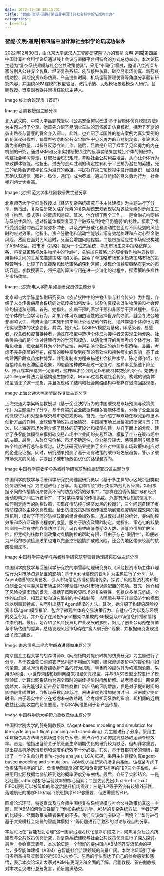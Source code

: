 ```yaml
---
date: 2022-12-10 18:15:01
title: "智能·文明·道路|第四届中国计算社会科学论坛成功举办"
categories:
- [events]
---
```

<h3 class="_excerpt_ignore">智能·文明·道路|第四届中国计算社会科学论坛成功举办</h3>

2022年12月30日，由北京大学武汉人工智能研究院举办的智能·文明·道路|第四届中国计算社会科学论坛通过线上会议与直播平台相结合的方式成功举办。本次论坛主题为“复杂系统建模与社会公共政策仿真”，采用“小同行”模式，邀请八位资深专家分别从公共安全仿真、经济复杂系统、疫苗接种仿真、碳交易市场仿真、新冠疫情防控、风险投资市场仿真、产品提价时间、机场运营管理仿真等角度分享最新研究内容，并围绕ABM建模的模型验证、政策采纳、大规模场景建模深入研讨。吕鹏教授、贺舟副教授共同担任论坛主持人。

Image
线上会议现场（首屏）

Image
吕鹏教授做主题分享

北大武汉院、中南大学吕鹏教授以《公共安全何以改进:基于智能体仿真模拟方法》为主题进行了分享。他首先介绍了昆明火车站的恐怖袭击仿真模拟，探索了歹徒的袭击路径与警察的黄金介入窗口。此外，也介绍了以国外的枪击案例为真实案例的的仿真模拟模型，该模型考虑到公共安全事件中见义勇为的自组织现象，推算见义勇为者的数量，以指导反恐立法工作。随后，吕教授介绍了探索了见义勇为的内在机制的研究，通过ABM和反事实推断把关注的反事实结果加载到个体的知识中，构建社会学习算法，获取社会知识矩阵，考察社会公共利益增益，从而让个体行为导致群体智能。他指出，过去的战斗胜利的确定性有利于平民成为潜在的英雄，死亡的危险会迫使平民成为潜在的英雄。平民将在第二轮模拟中进行自组织，经过相互确认和通信（眼神、肢体、通讯）成为英雄。通过自组织的见义勇为行为，社会福利将大大提高。

Image
北京师范大学李红刚教授做主题分享

北京师范大学李红刚教授以《经济复杂系统研究与多主体建模》为主题进行了分享。他指出，复杂性研究关注多元素的复杂系统宏观表现以及这些元素对所创生生境（构型、模式等）的反应和适应。其次，他介绍了两个工作。一是金融机构网络与系统性风险。通过智能体模型复现了金融系统“稳健但仍脆弱”的特性。探索了银行受到金融冲击后如何弥补冲击，以及资产分散化和流动性在面对不同级别的风险时的应对效果。他指出，资产分散化和流动性能够非常有效地处理和应对小型金融风险，然而在面对大风险时，反而会增加风险程度。二是根据适应性市场假说构建了ABM模型。把市场（策略）视为一个生态系统，考虑市场生态中策略依存关系，将交易策略视为生物学中的“物种”，把施加在策略上的资金看作物种的数量，用物种之间的关系来描述策略间的关系。探索了单策略市场和多趋势策略市场的策略营利性，比较了价值策略和趋势策略的获利区间，发现价值投资策略有更大的市场容量。李教授表示，将把遗传算法应用在进一步演化的过程中，探索策略多样性与市场效率。

Image
北京邮电大学陈星如副研究员做主题分享

北京邮电大学陈星如副研究员以《疫苗接种中的生物传染与社会传染》为主题，介绍了人类传染病耦合系统的对抗传染如何发生，以及仿真模拟对生物传染和社会传染的描述和刻画。首先，她指出，疾病干预的医学干预和非医学干预过程中，都存在个体的社会学习行为。如果个体可以自由理性的选择自身的决策，就会导致公地悲剧的发生。政府会通过实施干预来阻止公地悲剧的变化，通过描述个体的行为变化实现整体的状态变化。其次，她介绍，以SIR-V模型为基础，即感染者、易感者、痊愈者和疫苗接种者，通过在模型中选择个体成为接种者来实现生物传染。社会传染指的是个体对健康行为的学习和模仿，从演化博弈的角度考虑个体行为、策略和收益，把收益解释为个体适应性，并得到演化稳定的纳什均衡策略。最后，考虑不完美疫苗的存在，疫苗的接种率受到疫苗的有效性和接种历史的影响，基于此构建两阶段疫苗接种博弈，并用复制者方程来描述社会接种水平。陈老师介绍，疫苗接种具有迟滞回路现象，即疫苗接种成本超过一定值时，接种率会急速下降至0，除非成本降低到一定值时，接种率才会回到足以形成群体免疫的水平。她使用以Gillespie算法为基础构建生物传染、Moran过程构建社会传染，构建的智能体模型验证了这一现象，并且发现格子结构和社会网络结构中都存在迟滞回路现象。

Image
上海交通大学梁昕副教授做主题分享

上海交通大学梁昕副教授以《基于企业决策行为的中国碳交易市场预测与政策优化》为主题进行了分享，基于真实的企业数据构建多智能体模型，分析了企业层面的微观行为和对整体碳交易市场宏观影响。首先，他介绍了碳市场在碳减排和技术创新方面的作用、全球碳市场政策发展情况、中国碳市场发展情况的研究背景；其次，以上海碳市场为例介绍了具体的研究设计和模型构建，从自下而上的角度，建立了多智能体模型来模拟碳交易市场中企业间的交易互动，模拟了企业在碳市场中的决策。最后，从碳交易价格、市场不确定性、企业差异较大、惩罚机制与强度等四个维度进行总结和探讨。认为该研究结果提供了企业对中国碳市场政策如何应对的企业级证据，同时，研究结果预测了基于现有政策的碳市场发展趋势，警示了碳市场未来的风险，并提出了碳市场政策优化的路径和方向。

Image
中国科学院数学与系统科学研究院尚维副研究员做主题分享

中国科学院数学与系统科学研究院尚维副研究员以《基于多主体的小区域新冠类似疫情防控研究》为主题进行了分享。尚老师围绕“对于类似新冠的传染病，如何根据不同的传播情况来仿真不同的防疫政策的效果?”，“怎样在疫情传播扩散和经济活动影响之间进行权衡?”，“在对某种疫情的传播系数、危害有所认知的情况下，如何制定适当的防控政策，实现疫情防控与经济发展的权衡?”，三个问题搭建了疫情防控的多主体仿真模型。给出防控政策对微观传播影响到宏观疫情防控效果的推理机制，模拟了不同的防控政策的组合叠加效果。通过模拟过程的统计，提供防控效果和经济活动影响程度的度量，服务于防疫政策的制定。她指出，常态化的核酸检测是一种有效的疫情防控手段，可以有效降低总感染人数，降低疫情的扩散风险。但宽松的核酸检测政策对疫情防控的帮助有限，且由于存在“假阴性”，即便较为严格的核酸检测政策也难以完全控制疫情扩散的风险，还会为地区带来较高的核酸检测成本。

Image
中国科学院数学与系统科学研究院李雪蓉助理研究员做主题分享

中国科学院数学与系统科学研究院的李雪蓉助理研究员以《风险投资市场主体非理性行为对市场资源配置的影响：基于Agent建模的视角》为主题进行了分享，从Agent建模的视角出发，引入市场信息传播和情绪传染，探讨了风险投资机构和融资创业公司两类风投市场主体的非理性行为对市场资源配置的影响。首先，她介绍了风险投资市场的概念，概括了风险投资市场的复杂特性，包括众多单元组成、个体的自组织、相互连接和没有强制的中心控制等，点明现有基于计量经济学的模型难以刻画其特点，从而引出基于Agent建模的方法。其次，她介绍了构建的风险投资市场Agent模型框架，包含了微观主体的交易决策行为、自适应行为以及与环境的交互行为，并介绍了在风投Agent框架中集成的SIR模型及市场信息传播和情绪传染机制。最后，她介绍了风险投资对产业发展的影响，对比了创业公司内在价值与市场估值的差异，总结发现风险市场存在“富人俱乐部”现象，并根据研究发现提出了政策建议。

Image
南京信息工程大学胡森讲师做主题分享

南京信息工程大学的胡森讲师以《网络结构对提价时机的仿真研究》为主题进行了分享。基于农业物联网的农产品叫好不叫坐的问题，研究渗透定价中的提价时间如何设置。通过对消费者接收新产品的行为规则、零售商的提价行为的规则设置，采用BA网络、小世界网络和规则网络来搭建仿真模型，并与BASS模型比较进行了模型验证，计算出网络结构为完全图时的最佳提价时间解析解。胡老师指出，网络密度越大，首先能够让新产品新零售商推广新产品的可能增加，但是对于提价时间的影响是非线性的，当折现系数比较低时，网络密度先增加提价时间，后来减少提价时间。由于现实中企业在考虑未来收益时，会考虑折现系数的影响，即相同的近期收益比远期收益的现值要高，所以BA网络更利于新产品传播。

Image
中国科学院大学贺舟副教授做主题分享

中国科学院大学的贺舟副教授以《Agent-based modeling and simulation for life-cycle airport flight planning and scheduling》为主题进行了分享，采用主体建模仿真方法研究机场这个复杂系统，重点介绍了如何提高机场的运营管理效率。首先，他指出当前关于航班全生命周期优化的研究较为缺乏，但却非常重要。提出提高机场航班规划和调度系统效率十分必要。其次，基于首都机场的调研，提出了一个全生命分析 (life-cycle analysis, LCA)框架，采用主体建模仿真(agent-based modeling and simulation，ABMS)方法研究机场复杂系统。该框架考虑了负责降落排序的FLP、负责地面调度的FRS和负责起飞排序的FDP三个子系统，并采用用实际数据给出航班到达的概率密度分布曲线。最后，介绍了实验结论，一是吞吐量(traffic)是机场运营效率的核心因素；二是先到先出(first-in-first-out FIFO)原则可以被简单的修改后提升机场绩效；三是FLP等子系统有较强外部性，落地航班的排序FLP和起飞航班排序FDP都重要，但更需重视FLP。

圆桌论坛环节，特邀嘉宾及与会师生围绕复杂系统建模与社会公共政策仿真这一主题，就“ABM如何验证性能？”“例如系统动力学、ABM的复杂系统方法，学者研究的比较多，然而政策决策者采用的不多。我们应该如何突破这一困境？”“如何进行基于大规模社会场景的智能体模拟？”等问题进行了激烈的讨论与观点的分享。

本届论坛在“智能社会治理”这一国家治理现代化最新阶段之下，聚焦复杂社会系统建模与公共政策仿真研究，对复杂系统建模与社会公共政策仿真进行了深入探讨。最后，参会嘉宾表示，本次论坛是一个很好的提供国内ABM同行交流机会的平台，多智能体建模（ABM）在智能社会治理领域的前景广阔。本次论坛吸引了来自多所高校及实验室的近500人次参与。在场的学生表达了自己的参会感受和感悟，表示本次论坛让大家对ABM有更深入和全面的了解。吕鹏教授、贺舟副教授对本次会议进行总结发言，论坛圆满结束。
